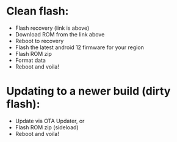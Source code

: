 # Clean flash:
- Flash recovery (link is above)
- Download ROM from the link above
- Reboot to recovery
- Flash the latest android 12 firmware for your region
- Flash ROM zip
- Format data
- Reboot and voila!

# Updating to a newer build (dirty flash):
- Update via OTA Updater, or
- Flash ROM zip (sideload)
- Reboot and voila!

